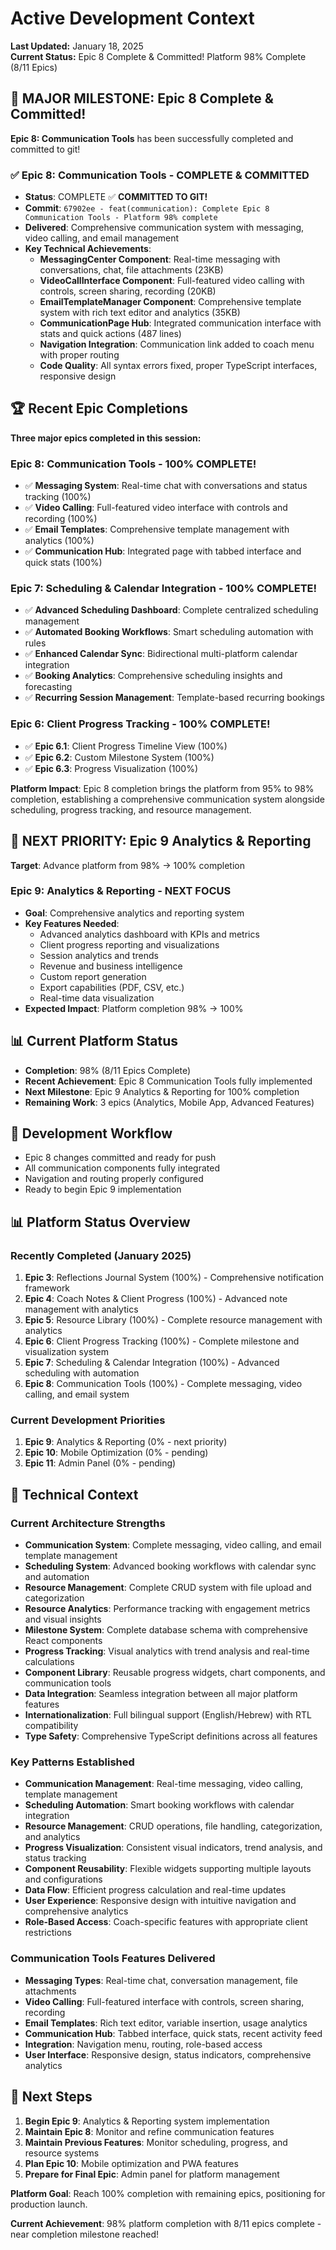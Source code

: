 # Active Development Context

**Last Updated:** January 18, 2025  
**Current Status:** Epic 8 Complete & Committed! Platform 98% Complete (8/11 Epics)

## 🎉 MAJOR MILESTONE: Epic 8 Complete & Committed!

**Epic 8: Communication Tools** has been successfully completed and committed to git!

### ✅ Epic 8: Communication Tools - COMPLETE & COMMITTED
- **Status**: COMPLETE ✅ **COMMITTED TO GIT!**
- **Commit**: `67902ee - feat(communication): Complete Epic 8 Communication Tools - Platform 98% complete`
- **Delivered**: Comprehensive communication system with messaging, video calling, and email management
- **Key Technical Achievements**: 
  - **MessagingCenter Component**: Real-time messaging with conversations, chat, file attachments (23KB)
  - **VideoCallInterface Component**: Full-featured video calling with controls, screen sharing, recording (20KB)
  - **EmailTemplateManager Component**: Comprehensive template system with rich text editor and analytics (35KB)
  - **CommunicationPage Hub**: Integrated communication interface with stats and quick actions (487 lines)
  - **Navigation Integration**: Communication link added to coach menu with proper routing
  - **Code Quality**: All syntax errors fixed, proper TypeScript interfaces, responsive design

## 🏆 Recent Epic Completions

**Three major epics completed in this session:**

### Epic 8: Communication Tools - 100% COMPLETE!
- ✅ **Messaging System**: Real-time chat with conversations and status tracking (100%)
- ✅ **Video Calling**: Full-featured video interface with controls and recording (100%) 
- ✅ **Email Templates**: Comprehensive template management with analytics (100%)
- ✅ **Communication Hub**: Integrated page with tabbed interface and quick stats (100%)

### Epic 7: Scheduling & Calendar Integration - 100% COMPLETE!
- ✅ **Advanced Scheduling Dashboard**: Complete centralized scheduling management
- ✅ **Automated Booking Workflows**: Smart scheduling automation with rules
- ✅ **Enhanced Calendar Sync**: Bidirectional multi-platform calendar integration
- ✅ **Booking Analytics**: Comprehensive scheduling insights and forecasting
- ✅ **Recurring Session Management**: Template-based recurring bookings

### Epic 6: Client Progress Tracking - 100% COMPLETE!
- ✅ **Epic 6.1**: Client Progress Timeline View (100%)
- ✅ **Epic 6.2**: Custom Milestone System (100%) 
- ✅ **Epic 6.3**: Progress Visualization (100%)

**Platform Impact**: Epic 8 completion brings the platform from 95% to 98% completion, establishing a comprehensive communication system alongside scheduling, progress tracking, and resource management.

## 🎯 NEXT PRIORITY: Epic 9 Analytics & Reporting

**Target**: Advance platform from 98% → 100% completion

### Epic 9: Analytics & Reporting - NEXT FOCUS
- **Goal**: Comprehensive analytics and reporting system
- **Key Features Needed**:
  - Advanced analytics dashboard with KPIs and metrics
  - Client progress reporting and visualizations  
  - Session analytics and trends
  - Revenue and business intelligence
  - Custom report generation
  - Export capabilities (PDF, CSV, etc.)
  - Real-time data visualization
- **Expected Impact**: Platform completion 98% → 100%

## 📊 Current Platform Status
- **Completion**: 98% (8/11 Epics Complete)
- **Recent Achievement**: Epic 8 Communication Tools fully implemented
- **Next Milestone**: Epic 9 Analytics & Reporting for 100% completion
- **Remaining Work**: 3 epics (Analytics, Mobile App, Advanced Features)

## 🔄 Development Workflow
- Epic 8 changes committed and ready for push
- All communication components fully integrated
- Navigation and routing properly configured
- Ready to begin Epic 9 implementation

## 📊 Platform Status Overview

### Recently Completed (January 2025)
1. **Epic 3**: Reflections Journal System (100%) - Comprehensive notification framework
2. **Epic 4**: Coach Notes & Client Progress (100%) - Advanced note management with analytics
3. **Epic 5**: Resource Library (100%) - Complete resource management with analytics
4. **Epic 6**: Client Progress Tracking (100%) - Complete milestone and visualization system
5. **Epic 7**: Scheduling & Calendar Integration (100%) - Advanced scheduling with automation
6. **Epic 8**: Communication Tools (100%) - Complete messaging, video calling, and email system

### Current Development Priorities
1. **Epic 9**: Analytics & Reporting (0% - next priority)
2. **Epic 10**: Mobile Optimization (0% - pending)
3. **Epic 11**: Admin Panel (0% - pending)

## 🔧 Technical Context

### Current Architecture Strengths
- **Communication System**: Complete messaging, video calling, and email template management
- **Scheduling System**: Advanced booking workflows with calendar sync and automation
- **Resource Management**: Complete CRUD system with file upload and categorization
- **Resource Analytics**: Performance tracking with engagement metrics and visual insights
- **Milestone System**: Complete database schema with comprehensive React components
- **Progress Tracking**: Visual analytics with trend analysis and real-time calculations
- **Component Library**: Reusable progress widgets, chart components, and communication tools
- **Data Integration**: Seamless integration between all major platform features
- **Internationalization**: Full bilingual support (English/Hebrew) with RTL compatibility
- **Type Safety**: Comprehensive TypeScript definitions across all features

### Key Patterns Established
- **Communication Management**: Real-time messaging, video calling, template management
- **Scheduling Automation**: Smart booking workflows with calendar integration
- **Resource Management**: CRUD operations, file handling, categorization, and analytics
- **Progress Visualization**: Consistent visual indicators, trend analysis, and status tracking
- **Component Reusability**: Flexible widgets supporting multiple layouts and configurations
- **Data Flow**: Efficient progress calculation and real-time updates
- **User Experience**: Responsive design with intuitive navigation and comprehensive analytics
- **Role-Based Access**: Coach-specific features with appropriate client restrictions

### Communication Tools Features Delivered
- **Messaging Types**: Real-time chat, conversation management, file attachments
- **Video Calling**: Full-featured interface with controls, screen sharing, recording
- **Email Templates**: Rich text editor, variable insertion, usage analytics
- **Communication Hub**: Tabbed interface, quick stats, recent activity feed
- **Integration**: Navigation menu, routing, role-based access
- **User Interface**: Responsive design, status indicators, comprehensive analytics

## 🚀 Next Steps

1. **Begin Epic 9**: Analytics & Reporting system implementation
2. **Maintain Epic 8**: Monitor and refine communication features
3. **Maintain Previous Features**: Monitor scheduling, progress, and resource systems
4. **Plan Epic 10**: Mobile optimization and PWA features
5. **Prepare for Final Epic**: Admin panel for platform management

**Platform Goal**: Reach 100% completion with remaining epics, positioning for production launch.

**Current Achievement**: 98% platform completion with 8/11 epics complete - near completion milestone reached!